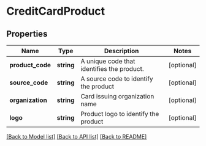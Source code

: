 # CreditCardProduct

## Properties
Name | Type | Description | Notes
------------ | ------------- | ------------- | -------------
**product_code** | **string** | A unique code that identifies the product. | [optional] 
**source_code** | **string** | A source code to identify the product | [optional] 
**organization** | **string** | Card issuing organization name | [optional] 
**logo** | **string** | Product logo to identify the product | [optional] 

[[Back to Model list]](../../README.md#documentation-for-models) [[Back to API list]](../../README.md#documentation-for-api-endpoints) [[Back to README]](../../README.md)

